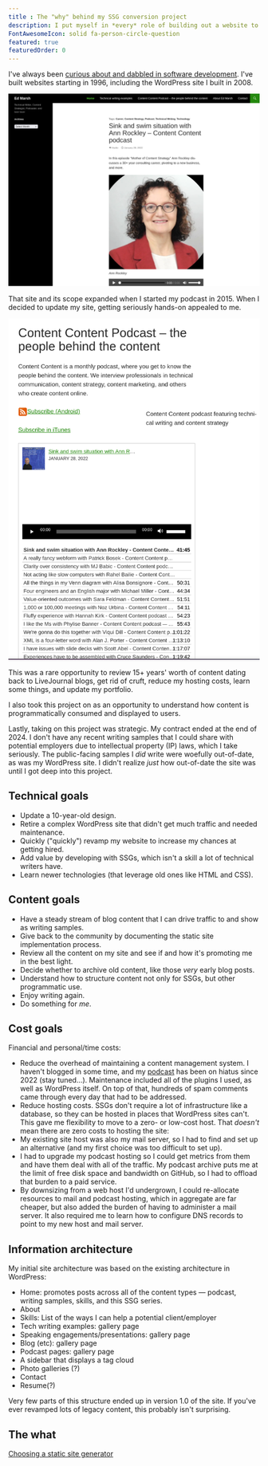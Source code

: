 ```yaml
---
title : The "why" behind my SSG conversion project
description: I put myself in *every* role of building out a website to better understand how content is programmatically consumed and displayed.
FontAwesomeIcon: solid fa-person-circle-question
featured: true
featuredOrder: 0
---
```


I've always been [curious about and dabbled in software development](/skills/code-development). I've built websites starting in 1996, including the WordPress site I built in 2008.

![My WordPress homepage as of 1 May 2025](/assets/images/edmarsh-dot-com-homepage-1-may-2025.png)

That site and its scope expanded when I started my podcast in 2015. When I decided to update my site, getting seriously hands-on appealed to me.

![Legacy podcast landing page](../../assets/images/edmarsh-dot-com-podcast-page-1-may-2025.png)

This was a rare opportunity to review 15+ years' worth of content dating back to LiveJournal blogs, get rid of cruft, reduce my hosting costs, learn some things, and update my portfolio.

I also took this project on as an opportunity to understand how content is programmatically consumed and displayed to users.

Lastly, taking on this project was strategic. My contract ended at the end of 2024. I don't have any recent writing samples that I could share with potential employers due to intellectual property (IP) laws, which I take seriously. The public-facing samples I *did* write were woefully out-of-date, as was my WordPress site. I didn't realize *just* how out-of-date the site was until I got deep into this project.

## Technical goals

- Update a 10-year-old design.
- Retire a complex WordPress site that didn't get much traffic and needed maintenance.
- Quickly ("quickly") revamp my website to increase my chances at getting hired.
- Add value by developing with SSGs, which isn't a skill a lot of technical writers have.
- Learn newer technologies (that leverage old ones like HTML and CSS).

## Content goals

- Have a steady stream of blog content that I can drive traffic to and show as writing samples.
- Give back to the community by documenting the static site implementation process.
- Review all the content on my site and see if and how it's promoting me in the best light.
- Decide whether to archive old content, like those *very* early blog posts.
- Understand how to structure content not only for SSGs, but other programmatic use.
- Enjoy writing again.
- Do something for *me*.

## Cost goals

Financial and personal/time costs:

- Reduce the overhead of maintaining a content management system. I haven't blogged in some time, and my [podcast](/podcasts) has been on hiatus since 2022 (stay tuned&hellip;). Maintenance included all of the plugins I used, as well as WordPress itself. On top of that, hundreds of spam comments came through every day that had to be addressed.
- Reduce hosting costs. SSGs don't require a lot of infrastructure like a database, so they can be hosted in places that WordPress sites can't. This gave me flexibility to move to a zero- or low-cost host. That *doesn't* mean there are zero costs to hosting the site:
- My existing site host was also my mail server, so I had to find and set up an alternative (and my first choice was too difficult to set up).
- I had to upgrade my podcast hosting so I could get metrics from them and have them deal with all of the traffic. My podcast archive puts me at the limit of free disk space and bandwidth on GitHub, so I had to offload that burden to a paid service.
- By downsizing from a web host I'd undergrown, I could re-allocate resources to mail and podcast hosting, which in aggregate are far cheaper, but also added the burden of having to administer a mail server. It also required me to learn how to configure DNS records to point to my new host and mail server.

## Information architecture

My initial site architecture was based on the existing architecture in WordPress:

- Home: promotes posts across all of the content types &mdash; podcast, writing samples, skills, and this SSG series.
- About
- Skills: List of the ways I can help a potential client/employer
- Tech writing examples: gallery page
- Speaking engagements/presentations: gallery page
- Blog (etc): gallery page
- Podcast pages: gallery page
- A sidebar that displays a tag cloud
- Photo galleries (?)
- Contact
- Resume(?)

Very few parts of this structure ended up in version 1.0 of the site. If you've ever revamped lots of legacy content, this probably isn't surprising.

## The what

[Choosing a static site generator](../choosing-static-site-generator)
